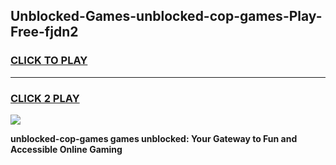 
## Unblocked-Games-unblocked-cop-games-Play-Free-fjdn2
<h3>
<a href="https://premium76.site?title=unblocked-cop-games&ref=17A">CLICK TO PLAY</a></h3>
<hr>

<h3>
<a href="https://premium76.site?title=unblocked-cop-games&ref=17A">CLICK 2 PLAY</a>
  
</h3>

<a href="https://premium76.site?title=unblocked-cop-games&ref=17A"><img src="https://clearcache.store/games.png"></a>


**unblocked-cop-games games unblocked: Your Gateway to Fun and Accessible Online Gaming**
